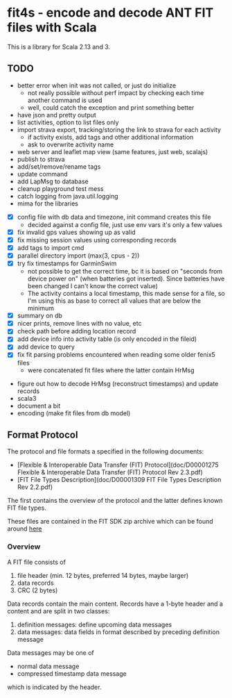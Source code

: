 # fit4s - encode and decode ANT FIT files with Scala

This is a library for Scala 2.13 and 3.

## TODO

- better error when init was not called, or just do initialize
  - not really possible without perf impact by checking each time
    another command is used
  - well, could catch the exception and print something better
- have json and pretty output
- list activities, option to list files only 
- import strava export, tracking/storing the link to strava for each activity
  - if activity exists, add tags and other additional information
  - ask to overwrite activity name
- web server and leaflet map view (same features, just web, scalajs)
- publish to strava 
- add/set/remove/rename tags
- update command
- add LapMsg to database
- cleanup playground test mess
- catch logging from java.util.logging
- mima for the libraries
- [x] config file with db data and timezone, init command creates this file
  - decided against a config file, just use env vars it's only a few values
- [x] fix invalid gps values showing up as valid
- [x] fix missing session values using corresponding records
- [x] add tags to import cmd
- [x] parallel directory import (max(3, cpus - 2))
- [x] try fix timestamps for GarminSwim
  - not possible to get the correct time, bc it is based on "seconds
    from device power on" (when batteries got inserted). Since
    batteries have been changed I can't know the correct value)
  - The activity contains a local timestamp, this made sense for a
    file, so I'm using this as base to correct all values that are
    below the minimum
- [x] summary on db
- [x] nicer prints, remove lines with no value, etc
- [x] check path before adding location record
- [x] add device info into activity table (is only encoded in the fileid)
- [x] add device to query
- [x] fix fit parsing problems encountered when reading some older fenix5 files
  - were concatenated fit files where the latter contain HrMsg
- figure out how to decode HrMsg (reconstruct timestamps) and update records
- scala3
- document a bit
- encoding (make fit files from db model)

## Format Protocol

The protocol and file formats a specified in the following documents:

- [Flexible & Interoperable Data Transfer (FIT) Protocol](doc/D00001275 Flexible & Interoperable Data Transfer (FIT) Protocol Rev 2.3.pdf)
- [FIT File Types Description](doc/D00001309 FIT File Types Description Rev 2.2.pdf)

The first contains the overview of the protocol and the latter defines
known FIT file types.

These files are contained in the FIT SDK zip archive which can be found 
around [here](https://developer.garmin.com/fit/protocol/)

### Overview

A FIT file consists of

1. file header (min. 12 bytes, preferred 14 bytes, maybe larger)
2. data records
3. CRC (2 bytes)

Data records contain the main content. Records have a 1-byte header
and a content and are split in two classes:

1. definition messages: define upcoming data messages
2. data messages: data fields in format described by preceding
   definition message

Data messages may be one of

- normal data message
- compressed timestamp data message

which is indicated by the header.
